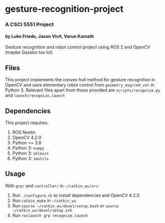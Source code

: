 # gesture-recognition-project
### A CSCI 5551 Project
#### by Luke Friede, Jason Vivit, Varun Kamath

Gesture recognition and robot control project using ROS 2 and OpenCV (maybe Gazebo too lol)

## Files
This project implements the convex hull method for gesture recognition in OpenCV and uses elementary robot control from `geometry_msg/cmd_vel` in Python 3. Relevant files apart from those provided are `scripts/recognize.py` and `launch/recognize.launch` 

## Dependencies
This project requires:
1. ROS Noetic
2. OpenCV 4.2.0
3. Python >= 3.6
4. Python 3: `numpy`
5. Python 3: `sklearn`
6. Python 3: `imutils`

## Usage
With `grp/` and `controller/` in `~/catkin_ws/src`:
1. Run `./configure.sh` to install dependencies and OpenCV 4.2.0
2. Run `catkin_make`  in `~/catkin_ws`
3. Run `source ~/catkin_ws/devel/setup.bash` or `source ~/catkin_ws/devel/setup.zsh`
4. Run `roslaunch grp recognize.launch`
